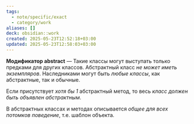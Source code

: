 ```yaml
---
tags:
  - note/specific/exact
  - category/work
aliases: []
deck: obsidian::work
created: 2025-05-23T12:52:18+03:00
updated: 2025-05-23T12:58:03+03:00
---
```


**Модификатор abstract**
—
Такие классы могут выступать только предками для других классов. Абстрактный класс *не может иметь экземпляров*. Наследниками могут быть *любые классы*, как абстрактные, так и обычные.

Если присутствует *хотя бы 1* абстрактный метод, то весь *класс должен быть объявлен абстрактным*.

В абстрактных классах и методах описывается *общее для всех потомков поведение*, т.е. шаблон объекта.
